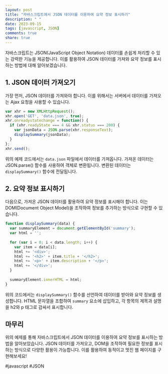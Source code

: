 ```yaml
---
layout: post
title: "자바스크립트에서 JSON 데이터를 이용하여 요약 정보 표시하기"
description: " "
date: 2023-09-15
tags: [javascript, JSON]
comments: true
share: true
---
```


자바스크립트는 JSON(JavaScript Object Notation) 데이터를 손쉽게 처리할 수 있는 강력한 기능을 제공합니다. 이를 활용하여 JSON 데이터를 가져와 요약 정보를 표시하는 방법에 대해 알아보겠습니다.

## 1. JSON 데이터 가져오기

가장 먼저, JSON 데이터를 가져와야 합니다. 이를 위해서는 서버에서 데이터를 가져오는 Ajax 요청을 사용할 수 있습니다.

```javascript
var xhr = new XMLHttpRequest();
xhr.open('GET', 'data.json', true);
xhr.onreadystatechange = function() {
  if (xhr.readyState === 4 && xhr.status === 200) {
    var jsonData = JSON.parse(xhr.responseText);
    displaySummary(jsonData);
  }
};
xhr.send();
```

위의 예제 코드에서는 `data.json` 파일에서 데이터를 가져옵니다. 가져온 데이터는 JSON.parse() 함수를 사용하여 객체로 변환됩니다. 변환된 데이터는 `displaySummary()` 함수에 전달됩니다.

## 2. 요약 정보 표시하기

다음으로, 가져온 JSON 데이터를 활용하여 요약 정보를 표시해야 합니다. 이는 DOM(Document Object Model)을 조작하여 정보를 추가하는 방식으로 구현할 수 있습니다.

```javascript
function displaySummary(data) {
  var summaryElement = document.getElementById('summary');
  var html = '';
  
  for (var i = 0; i < data.length; i++) {
    var item = data[i];
    html += '<div>';
    html += '<h2>' + item.title + '</h2>';
    html += '<p>' + item.description + '</p>';
    html += '</div>';
  }
  
  summaryElement.innerHTML = html;
}
```

위의 코드에서는 `displaySummary()` 함수를 선언하여 데이터를 받아와 요약 정보를 생성합니다. HTML 문자열을 조합하여 `summary` 요소에 삽입하고, 각 항목의 제목과 설명을 h2와 p 태그로 감싸서 표시합니다.

## 마무리

위의 예제를 통해 자바스크립트에서 JSON 데이터를 이용하여 요약 정보를 표시하는 방법을 알아보았습니다. JSON 데이터를 가져오고, DOM을 조작하여 필요한 정보를 표시하는 방식으로 다양한 활용이 가능합니다. 이를 활용하여 동적이고 멋진 웹 페이지를 구현해보세요!

#javascript #JSON